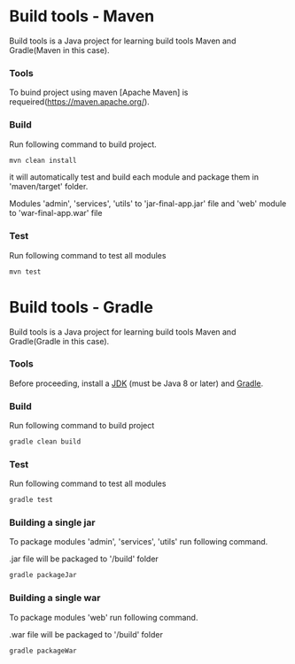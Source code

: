 # Build tools - Maven
Build tools is a Java project for learning build tools Maven and Gradle(Maven in this case).
### Tools
To buind project using maven [Apache Maven] is requeired(https://maven.apache.org/).
### Build
Run following command to build project.
```bash
mvn clean install
```
it will automatically test and build each module and package them in 'maven/target' folder.

Modules 'admin', 'services', 'utils' to 'jar-final-app.jar' file and 'web' module to 'war-final-app.war' file
### Test
Run following command to test all modules
```bash
mvn test
```

# Build tools - Gradle
Build tools is a Java project for learning build tools Maven and Gradle(Gradle in this case).
### Tools
Before proceeding, install a [JDK](https://docs.oracle.com/javase/8/docs/technotes/guides/install/install_overview.html)
(must be Java 8 or later) and [Gradle](https://docs.gradle.org/current/userguide/installation.html).
### Build
Run following command to build project
```bash
gradle clean build
```
### Test
Run following command to test all modules
```bash
gradle test
```
### Building a single jar
To package modules 'admin', 'services', 'utils' run following command.

.jar file will be packaged to '/build' folder
```bash
gradle packageJar
```
### Building a single war
To package modules 'web' run following command.

.war file will be packaged to '/build' folder
```bash
gradle packageWar
```